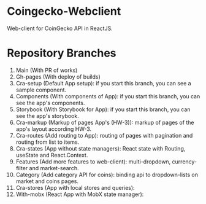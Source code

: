 # Coingecko-Webclient

Web-client for CoinGecko API in ReactJS.

# Repository Branches

1. Main (With PR of works)
2. Gh-pages (With deploy of builds)
3. Cra-setup (Default App setup): if you start this branch, you can see a sample component.
4. Components (With components of App): if you start this branch, you can see the app's components.
5. Storybook (With Storybook for App): if you start this branch, you can see the app's storybook.
6. Cra-markup (Markup of pages App's (HW-3)): markup of pages of the app's layout according HW-3.
7. Cra-routes (Add routing to App): routing of pages with pagination and routing from list to items.
8. Cra-states (App without state managers): React state with Routing, useState and React.Context.
9. Features (Add more features to web-client): multi-dropdown, currency-filter and market-search.
10. Category (Add category API for coins): binding api to dropdown-lists on market and coins pages.
11. Cra-stores (App with local stores and queries): 
12. With-mobx (React App with MobX state manager): 

